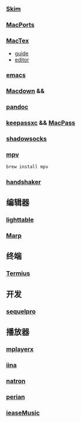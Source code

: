 

### [Skim](https://skim-app.sourceforge.io/)

### [MacPorts](https://www.macports.org/install.php)

### [MacTex](https://www.tug.org/mactex/)

+ [guide](http://www.jiantsou.com/using-latex-on-mac-a-simple-guide/)
+ [editor](https://www.zhihu.com/question/19954023)

### [emacs](https://emacsformacosx.com/builds)

### [Macdown](https://macdown.uranusjr.com/) && [](https://typora.io/)

### [pandoc](http://www.pandoc.org/installing.html)

### [keepassxc](https://keepassxc.org/) && [MacPass](https://github.com/mstarke/MacPass/releases)

### [shadowsocks](https://github.com/shadowsocks/shadowsocks-iOS/releases)

### [mpv](https://mpv.io/installation/)

```bash
brew install mpv
```

### [handshaker](https://www.smartisan.com/apps/handshaker)



## 编辑器

### [lighttable](http://lighttable.com/)

### [Marp](https://yhatt.github.io/marp/)

## 终端

### [Termius](https://itunes.apple.com/us/app/termius-ssh-client/id1176074088)



## 开发

### [sequelpro](http://www.sequelpro.com/)



## 播放器

### [mplayerx](http://mplayerx.org/download.html)

### [iina]()

### [natron](https://natron.fr/download/?os=Mac)

### [perian](https://www.perian.org/#download)

### [ieaseMusic]()

